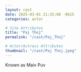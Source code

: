```yaml
---
layout: cast
date: 2025-03-01 21:25:08 -0615
categories: actor

# Site Attributes
title: "Paj Thoj"
permalink: "/cast/Paj_Thoj"

# Actor/Actress Attributes
thumbnail: "/cast/Paj Thoj.jpeg"
---
```

Known as Maiv Puv